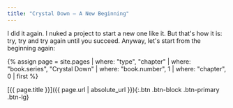 ```yaml
---
title: "Crystal Down — A New Beginning"
---
```


I did it again. I nuked a project to start a new one like it. But that's how it is: try, try and try
again until you succeed. Anyway, let's start from the beginning again:

{% assign page = site.pages
  | where: "type", "chapter"
  | where: "book.series", "Crystal Down"
  | where: "book.number", 1
  | where: "chapter", 0
  | first %}

[{{ page.title }}]({{ page.url | absolute_url }}){:.btn .btn-block .btn-primary .btn-lg}
<!--more-->
